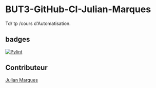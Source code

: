 # BUT3-GitHub-CI-Julian-Marques

Td/ tp /cours d'Automatisation.


## badges

[![Pylint](https://github.com/julian2bot/BUT3-GitHub-CI-Julian-Marques/actions/workflows/ci.yml/badge.svg)](https://github.com/julian2bot/BUT3-GitHub-CI-Julian-Marques/actions/workflows/ci.yml)


## Contributeur
[Julian Marques](https://github.com/julian2bot)